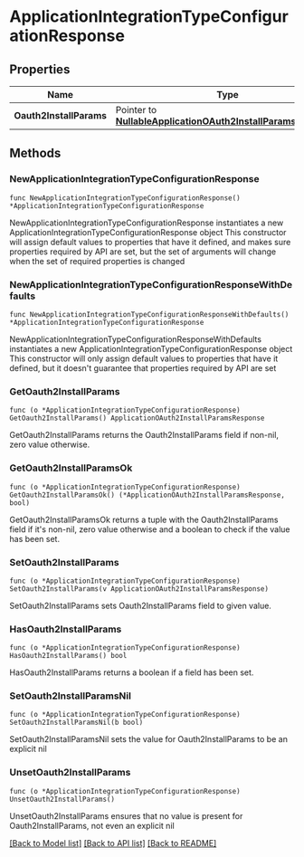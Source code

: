 # ApplicationIntegrationTypeConfigurationResponse

## Properties

Name | Type | Description | Notes
------------ | ------------- | ------------- | -------------
**Oauth2InstallParams** | Pointer to [**NullableApplicationOAuth2InstallParamsResponse**](ApplicationOAuth2InstallParamsResponse.md) |  | [optional] 

## Methods

### NewApplicationIntegrationTypeConfigurationResponse

`func NewApplicationIntegrationTypeConfigurationResponse() *ApplicationIntegrationTypeConfigurationResponse`

NewApplicationIntegrationTypeConfigurationResponse instantiates a new ApplicationIntegrationTypeConfigurationResponse object
This constructor will assign default values to properties that have it defined,
and makes sure properties required by API are set, but the set of arguments
will change when the set of required properties is changed

### NewApplicationIntegrationTypeConfigurationResponseWithDefaults

`func NewApplicationIntegrationTypeConfigurationResponseWithDefaults() *ApplicationIntegrationTypeConfigurationResponse`

NewApplicationIntegrationTypeConfigurationResponseWithDefaults instantiates a new ApplicationIntegrationTypeConfigurationResponse object
This constructor will only assign default values to properties that have it defined,
but it doesn't guarantee that properties required by API are set

### GetOauth2InstallParams

`func (o *ApplicationIntegrationTypeConfigurationResponse) GetOauth2InstallParams() ApplicationOAuth2InstallParamsResponse`

GetOauth2InstallParams returns the Oauth2InstallParams field if non-nil, zero value otherwise.

### GetOauth2InstallParamsOk

`func (o *ApplicationIntegrationTypeConfigurationResponse) GetOauth2InstallParamsOk() (*ApplicationOAuth2InstallParamsResponse, bool)`

GetOauth2InstallParamsOk returns a tuple with the Oauth2InstallParams field if it's non-nil, zero value otherwise
and a boolean to check if the value has been set.

### SetOauth2InstallParams

`func (o *ApplicationIntegrationTypeConfigurationResponse) SetOauth2InstallParams(v ApplicationOAuth2InstallParamsResponse)`

SetOauth2InstallParams sets Oauth2InstallParams field to given value.

### HasOauth2InstallParams

`func (o *ApplicationIntegrationTypeConfigurationResponse) HasOauth2InstallParams() bool`

HasOauth2InstallParams returns a boolean if a field has been set.

### SetOauth2InstallParamsNil

`func (o *ApplicationIntegrationTypeConfigurationResponse) SetOauth2InstallParamsNil(b bool)`

 SetOauth2InstallParamsNil sets the value for Oauth2InstallParams to be an explicit nil

### UnsetOauth2InstallParams
`func (o *ApplicationIntegrationTypeConfigurationResponse) UnsetOauth2InstallParams()`

UnsetOauth2InstallParams ensures that no value is present for Oauth2InstallParams, not even an explicit nil

[[Back to Model list]](../README.md#documentation-for-models) [[Back to API list]](../README.md#documentation-for-api-endpoints) [[Back to README]](../README.md)


